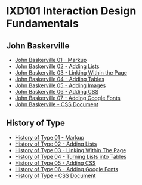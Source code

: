 IXD101 Interaction Design Fundamentals 
======================================

John Baskerville
----------------

- [John Baskerville 01 - Markup](https://sarahcupples.github.io/john_baskerville/baskerville.html)
- [John Baskerville 02 - Adding Lists](https://sarahcupples.github.io/john_baskerville/baskerville2.html)
- [John Baskerville 03 - Linking Within the Page](https://sarahcupples.github.io/john_baskerville/baskerville3.html)
- [John Baskerville 04 - Adding Tables](https://sarahcupples.github.io/john_baskerville/baskerville4.html)
- [John Baskerville 05 - Adding Images](https://sarahcupples.github.io/john_baskerville/baskerville5.html)
- [John Baskerville 06 - Adding CSS](https://sarahcupples.github.io/john_baskerville/baskerville6.html)
- [John Baskerville 07 - Adding Google Fonts](https://sarahcupples.github.io/john_baskerville/baskerville7.html)
- [John Baskerville - CSS Document](https://sarahcupples.github.io/john_baskerville/style.css)




History of Type
---------------

- [History of Type 01 - Markup](https://sarahcupples.github.io/john_baskerville/type.html)
- [History of Type 02 - Adding Lists](https://sarahcupples.github.io/john_baskerville/typelist.html)
- [History of Type 03 - Linking Within The Page](https://sarahcupples.github.io/john_baskerville/typelinks.html)
- [History of Type 04 - Turning Lists into Tables](https://sarahcupples.github.io/john_baskerville/typetable.html)
- [History of Type 05 - Adding CSS](https://sarahcupples.github.io/john_baskerville/type2.html)
- [History of Type 06 - Adding Google Fonts](https://sarahcupples.github.io/john_baskerville/type3.html)
- [History of Type - CSS Document](https://sarahcupples.github.io/john_baskerville/type.css)



